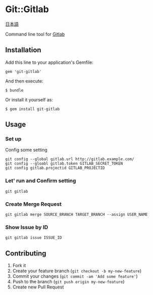 # Git::Gitlab

[日本語](https://github.com/numa08/git-gitlab/blob/master/README_ja.md)

Command line tool for [Gitlab](https://www.gitlab.com/)

## Installation

Add this line to your application's Gemfile:

    gem 'git-gitlab'

And then execute:

    $ bundle

Or install it yourself as:

    $ gem install git-gitlab

## Usage

### Set up

Config some setting

	git config --global gitlab.url http://gitlab.example.com/
	git config --gloabl gitlab.token GITLAB_SECRET_TOKEN
	git config gitlab.projectid GITLAB_PROJECTID

### Let' run and Confirm setting

	git gitlab

### Create Merge Request

	git gitlab merge SOURCE_BRANCH TARGET_BRANCH --assign USER_NAME

### Show Issue by ID

	git gitlab issue ISSUE_ID

## Contributing

1. Fork it
2. Create your feature branch (`git checkout -b my-new-feature`)
3. Commit your changes (`git commit -am 'Add some feature'`)
4. Push to the branch (`git push origin my-new-feature`)
5. Create new Pull Request
